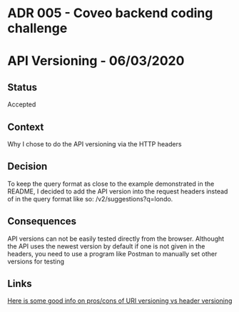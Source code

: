# ADR 005 - Coveo backend coding challenge

# API Versioning - 06/03/2020

## Status

Accepted

## Context

Why I chose to do the API versioning via the HTTP headers

## Decision

To keep the query format as close to the example demonstrated in the README, I decided to add the API version into the request headers instead of in the query format like so:
/v2/suggestions?q=londo.

## Consequences

API versions can not be easily tested directly from the browser. Althought the API uses the newest version by default if one is not given in the headers, you need to use a program like Postman to manually
set other versions for testing

## Links
[Here is some good info on pros/cons of URI versioning vs header versioning](https://stackoverflow.com/questions/18905335/rest-versioning-url-vs-header)